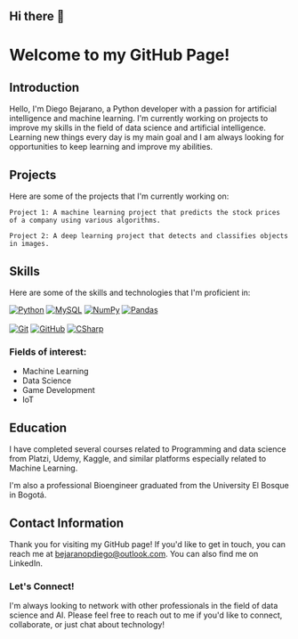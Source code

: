 ## Hi there 👋

# Welcome to my GitHub Page!

## Introduction

Hello, I'm Diego Bejarano, a Python developer with a passion for artificial intelligence and machine learning. I'm currently working on projects to improve my skills in the field of data science and artificial intelligence. Learning new things every day is my main goal and I am always looking for opportunities to keep learning and improve my abilities. 

## Projects

Here are some of the projects that I'm currently working on:

    Project 1: A machine learning project that predicts the stock prices of a company using various algorithms.
   
    Project 2: A deep learning project that detects and classifies objects in images.

## Skills

Here are some of the skills and technologies that I'm proficient in:

[![Python](https://img.shields.io/badge/Python-%233776AB?logo=python&logoColor=white&style=for-the-badge&labelColor=101010)]()
[![MySQL](https://img.shields.io/badge/MySQL-4479A1?style=for-the-badge&logo=mysql&logoColor=white&labelColor=101010)]()
[![NumPy](https://img.shields.io/badge/-Numpy-%23013243?logo=numpy&logoColor=white&style=for-the-badge&labelColor=101010)]()
[![Pandas](https://img.shields.io/badge/-Pandas-%23150458?logo=pandas&logoColor=white&style=for-the-badge&labelColor=101010)]()
<br></br>
[![Git](https://img.shields.io/badge/Git-%23F05032?logo=git&logoColor=white&style=for-the-badge&labelColor=101010)]()
[![GitHub](https://img.shields.io/badge/GitHub-%236e5494?logo=github&logoColor=white&style=for-the-badge&labelColor=101010)]()
[![CSharp](https://img.shields.io/badge/csharp-%23239120?logo=csharp&logoColor=white&style=for-the-badge&labelColor=101010)]()


### Fields of interest:

 - Machine Learning
 - Data Science
 - Game Development
 - IoT

## Education

I have completed several courses related to Programming and data science from Platzi, Udemy, Kaggle, and similar platforms especially related to Machine Learning.

I'm also a professional Bioengineer graduated from the University El Bosque in Bogotá. 

## Contact Information

Thank you for visiting my GitHub page! If you'd like to get in touch, you can reach me at bejaranopdiego@outlook.com. You can also find me on LinkedIn.

### Let's Connect!

I'm always looking to network with other professionals in the field of data science and AI. Please feel free to reach out to me if you'd like to connect, collaborate, or just chat about technology!


<!--
**DarkPro2102/DarkPro2102** is a ✨ _special_ ✨ repository because its `README.md` (this file) appears on your GitHub profile.

Here are some ideas to get you started:

- 🔭 I’m currently working on ...
- 🌱 I’m currently learning ...
- 👯 I’m looking to collaborate on ...
- 🤔 I’m looking for help with ...
- 💬 Ask me about ...
- 📫 How to reach me: ...
- 😄 Pronouns: ...
- ⚡ Fun fact: ...
-->
